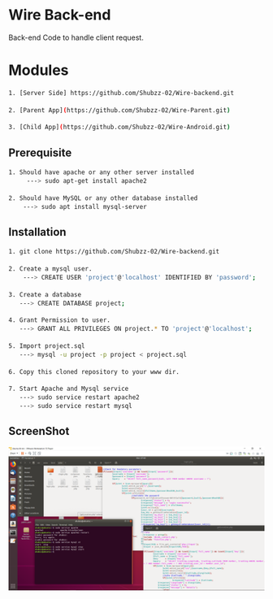 # Wire Back-end

Back-end Code to handle client request.

# Modules
```bash
1. [Server Side] https://github.com/Shubzz-02/Wire-backend.git 

2. [Parent App](https://github.com/Shubzz-02/Wire-Parent.git)

3. [Child App](https://github.com/Shubzz-02/Wire-Android.git)
```

## Prerequisite

```bash
1. Should have apache or any other server installed
     ---> sudo apt-get install apache2

2. Should have MySQL or any other database installed
    ---> sudo apt install mysql-server 
```

## Installation


```bash
1. git clone https://github.com/Shubzz-02/Wire-backend.git

2. Create a mysql user.
    ---> CREATE USER 'project'@'localhost' IDENTIFIED BY 'password';

3. Create a database
   ---> CREATE DATABASE project;

4. Grant Permission to user.
   ---> GRANT ALL PRIVILEGES ON project.* TO 'project'@'localhost';

5. Import project.sql
   ---> mysql -u project -p project < project.sql

6. Copy this cloned repository to your www dir.

7. Start Apache and Mysql service
   ---> sudo service restart apache2
   ---> sudo service restart mysql

```

## ScreenShot


![alt text](ScreenShot/Server_Setup.png "Server Setup")
